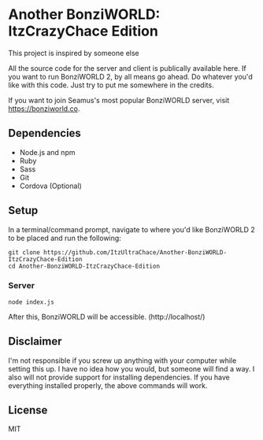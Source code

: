 # Another BonziWORLD: ItzCrazyChace Edition
This project is inspired by someone else

All the source code for the server and client is publically available here. If you want to run BonziWORLD 2, by all means go ahead.
Do whatever you'd like with this code. Just try to put me somewhere in the credits.

If you want to join Seamus's most popular BonziWORLD server, visit https://bonziworld.co.

## Dependencies
- Node.js and npm
- Ruby
- Sass
- Git
- Cordova (Optional)

## Setup
In a terminal/command prompt, navigate to where you'd like BonziWORLD 2 to be placed and run the following:
```
git clone https://github.com/ItzUltraChace/Another-BonziWORLD-ItzCrazyChace-Edition
cd Another-BonziWORLD-ItzCrazyChace-Edition
```



### Server
```
node index.js
```
After this, BonziWORLD will be accessible. (http://localhost/)

## Disclaimer
I'm not responsible if you screw up anything with your computer while setting this up. I have no idea how you would, but someone will find a way. I also will not provide support for installing dependencies. If you have everything installed properly, the above commands will work.

## License
MIT
